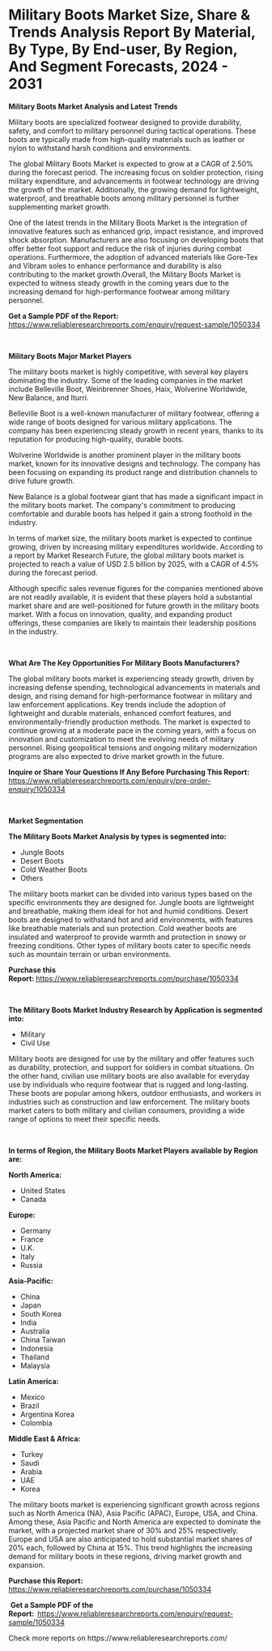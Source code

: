 <p><h1>Military Boots Market Size, Share & Trends Analysis Report By Material, By Type, By End-user, By Region, And Segment Forecasts, 2024 - 2031</h1></p><p><strong>Military Boots Market Analysis and Latest Trends</strong></p>
<p><p>Military boots are specialized footwear designed to provide durability, safety, and comfort to military personnel during tactical operations. These boots are typically made from high-quality materials such as leather or nylon to withstand harsh conditions and environments.</p><p>The global Military Boots Market is expected to grow at a CAGR of 2.50% during the forecast period. The increasing focus on soldier protection, rising military expenditure, and advancements in footwear technology are driving the growth of the market. Additionally, the growing demand for lightweight, waterproof, and breathable boots among military personnel is further supplementing market growth.</p><p>One of the latest trends in the Military Boots Market is the integration of innovative features such as enhanced grip, impact resistance, and improved shock absorption. Manufacturers are also focusing on developing boots that offer better foot support and reduce the risk of injuries during combat operations. Furthermore, the adoption of advanced materials like Gore-Tex and Vibram soles to enhance performance and durability is also contributing to the market growth.Overall, the Military Boots Market is expected to witness steady growth in the coming years due to the increasing demand for high-performance footwear among military personnel.</p></p>
<p><strong>Get a Sample PDF of the Report:&nbsp;</strong> <a href="https://www.reliableresearchreports.com/enquiry/request-sample/1050334">https://www.reliableresearchreports.com/enquiry/request-sample/1050334</a></p>
<p>&nbsp;</p>
<p><strong>Military Boots Major Market Players</strong></p>
<p><p>The military boots market is highly competitive, with several key players dominating the industry. Some of the leading companies in the market include Belleville Boot, Weinbrenner Shoes, Haix, Wolverine Worldwide, New Balance, and Iturri.</p><p>Belleville Boot is a well-known manufacturer of military footwear, offering a wide range of boots designed for various military applications. The company has been experiencing steady growth in recent years, thanks to its reputation for producing high-quality, durable boots.</p><p>Wolverine Worldwide is another prominent player in the military boots market, known for its innovative designs and technology. The company has been focusing on expanding its product range and distribution channels to drive future growth.</p><p>New Balance is a global footwear giant that has made a significant impact in the military boots market. The company's commitment to producing comfortable and durable boots has helped it gain a strong foothold in the industry.</p><p>In terms of market size, the military boots market is expected to continue growing, driven by increasing military expenditures worldwide. According to a report by Market Research Future, the global military boots market is projected to reach a value of USD 2.5 billion by 2025, with a CAGR of 4.5% during the forecast period.</p><p>Although specific sales revenue figures for the companies mentioned above are not readily available, it is evident that these players hold a substantial market share and are well-positioned for future growth in the military boots market. With a focus on innovation, quality, and expanding product offerings, these companies are likely to maintain their leadership positions in the industry.</p></p>
<p>&nbsp;</p>
<p><strong>What Are The Key Opportunities For Military Boots Manufacturers?</strong></p>
<p><p>The global military boots market is experiencing steady growth, driven by increasing defense spending, technological advancements in materials and design, and rising demand for high-performance footwear in military and law enforcement applications. Key trends include the adoption of lightweight and durable materials, enhanced comfort features, and environmentally-friendly production methods. The market is expected to continue growing at a moderate pace in the coming years, with a focus on innovation and customization to meet the evolving needs of military personnel. Rising geopolitical tensions and ongoing military modernization programs are also expected to drive market growth in the future.</p></p>
<p><strong>Inquire or Share Your Questions If Any Before Purchasing This Report:</strong> <a href="https://www.reliableresearchreports.com/enquiry/pre-order-enquiry/1050334">https://www.reliableresearchreports.com/enquiry/pre-order-enquiry/1050334</a></p>
<p>&nbsp;</p>
<p><strong>Market Segmentation</strong></p>
<p><strong>The Military Boots Market Analysis by types is segmented into:</strong></p>
<p><ul><li>Jungle Boots</li><li>Desert Boots</li><li>Cold Weather Boots</li><li>Others</li></ul></p>
<p><p>The military boots market can be divided into various types based on the specific environments they are designed for. Jungle boots are lightweight and breathable, making them ideal for hot and humid conditions. Desert boots are designed to withstand hot and arid environments, with features like breathable materials and sun protection. Cold weather boots are insulated and waterproof to provide warmth and protection in snowy or freezing conditions. Other types of military boots cater to specific needs such as mountain terrain or urban environments.</p></p>
<p><strong>Purchase this Report:&nbsp;</strong><a href="https://www.reliableresearchreports.com/purchase/1050334">https://www.reliableresearchreports.com/purchase/1050334</a></p>
<p>&nbsp;</p>
<p><strong>The Military Boots Market Industry Research by Application is segmented into:</strong></p>
<p><ul><li>Military</li><li>Civil Use</li></ul></p>
<p><p>Military boots are designed for use by the military and offer features such as durability, protection, and support for soldiers in combat situations. On the other hand, civilian use military boots are also available for everyday use by individuals who require footwear that is rugged and long-lasting. These boots are popular among hikers, outdoor enthusiasts, and workers in industries such as construction and law enforcement. The military boots market caters to both military and civilian consumers, providing a wide range of options to meet their specific needs.</p></p>
<p>&nbsp;</p>
<p><strong>In terms of Region, the Military Boots Market Players available by Region are:</strong></p>
<p>
    <p> <strong> North America: </strong>
        <ul>
            <li>United States</li>
            <li>Canada</li>
        </ul>
        </p> 
    <p> <strong> Europe: </strong>
        <ul>
            <li>Germany</li>
            <li>France</li>
            <li>U.K.</li>
            <li>Italy</li>
            <li>Russia</li>
        </ul>
        </p> 
    <p> <strong> Asia-Pacific: </strong>
        <ul>
            <li>China</li>
            <li>Japan</li>
            <li>South Korea</li>
            <li>India</li>
            <li>Australia</li>
            <li>China Taiwan</li>
            <li>Indonesia</li>
            <li>Thailand</li>
            <li>Malaysia</li>
        </ul>
        </p> 
    <p> <strong> Latin America: </strong>
        <ul>
            <li>Mexico</li>
            <li>Brazil</li>
            <li>Argentina Korea</li>
            <li>Colombia</li>
        </ul>
        </p> 
    <p> <strong> Middle East & Africa: </strong>
        <ul>
            <li>Turkey</li>
            <li>Saudi</li>
            <li>Arabia</li>
            <li>UAE</li>
            <li>Korea</li>
        </ul>
    </p>
    </p>
<p><p>The military boots market is experiencing significant growth across regions such as North America (NA), Asia Pacific (APAC), Europe, USA, and China. Among these, Asia Pacific and North America are expected to dominate the market, with a projected market share of 30% and 25% respectively. Europe and USA are also anticipated to hold substantial market shares of 20% each, followed by China at 15%. This trend highlights the increasing demand for military boots in these regions, driving market growth and expansion.</p></p>
<p><strong>Purchase this Report: </strong><a href="https://www.reliableresearchreports.com/purchase/1050334">https://www.reliableresearchreports.com/purchase/1050334</a></p>
<p>&nbsp;<strong>Get a Sample PDF of the Report:&nbsp;&nbsp;</strong><a href="https://www.reliableresearchreports.com/enquiry/request-sample/1050334">https://www.reliableresearchreports.com/enquiry/request-sample/1050334</a></p>
<p><strong></strong></p>
<p>Check more reports on https://www.reliableresearchreports.com/</p>